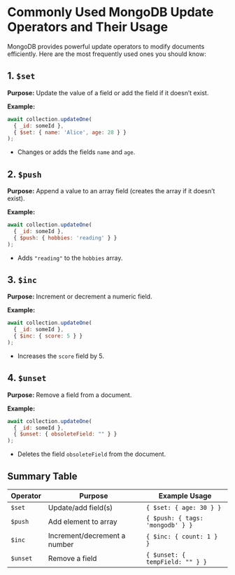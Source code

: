 # Commonly Used MongoDB Update Operators and Their Usage

MongoDB provides powerful update operators to modify documents efficiently. Here are the most frequently used ones you should know:

## 1. `$set`

**Purpose:**
Update the value of a field or add the field if it doesn’t exist.

**Example:**

```js
await collection.updateOne(
  { _id: someId },
  { $set: { name: 'Alice', age: 28 } }
);
```

* Changes or adds the fields `name` and `age`.

## 2. `$push`

**Purpose:**
Append a value to an array field (creates the array if it doesn’t exist).

**Example:**

```js
await collection.updateOne(
  { _id: someId },
  { $push: { hobbies: 'reading' } }
);
```

* Adds `"reading"` to the `hobbies` array.

## 3. `$inc`

**Purpose:**
Increment or decrement a numeric field.

**Example:**

```js
await collection.updateOne(
  { _id: someId },
  { $inc: { score: 5 } }
);
```

* Increases the `score` field by 5.

## 4. `$unset`

**Purpose:**
Remove a field from a document.

**Example:**

```js
await collection.updateOne(
  { _id: someId },
  { $unset: { obsoleteField: "" } }
);
```

* Deletes the field `obsoleteField` from the document.

## Summary Table

| Operator | Purpose                      | Example Usage                    |
| -------- | ---------------------------- | -------------------------------- |
| `$set`   | Update/add field(s)          | `{ $set: { age: 30 } }`          |
| `$push`  | Add element to array         | `{ $push: { tags: 'mongodb' } }` |
| `$inc`   | Increment/decrement a number | `{ $inc: { count: 1 } }`         |
| `$unset` | Remove a field               | `{ $unset: { tempField: "" } }`  |

